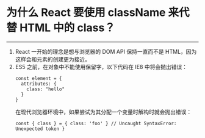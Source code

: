# 为什么 React 要使用 className 来代替 HTML 中的 class？

---
1. React 一开始的理念是想与浏览器的 DOM API 保持一直而不是 HTML，因为这样会和元素的创建更为接近。
2. ES5 之前，在对象中不能使用保留字，以下代码在 IE8 中将会抛出错误：
    ```
    const element = {
      attributes: {
        class: "hello"
      }
    } 
    ```
    在现代浏览器环境中，如果尝试为其分配一个变量时解构时就会抛出错误：
    ```
    const { class } = { class: 'foo' } // Uncaught SyntaxError: Unexpected token }
    ```
